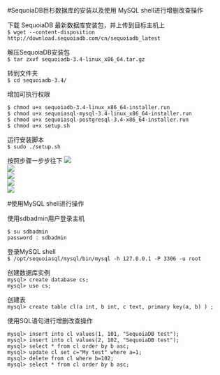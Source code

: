 #SequoiaDB巨杉数据库的安装以及使用 MySQL shell进行增删改查操作

下载 SequoiaDB 最新数据库安装包，并上传到目标主机上  
`$ wget --content-disposition http://download.sequoiadb.com/cn/sequoiadb_latest`

解压SequoiaDB安装包  
`$ tar zxvf sequoiadb-3.4-linux_x86_64.tar.gz`

转到文件夹  
`$ cd sequoiadb-3.4/`

增加可执行权限  
```
$ chmod u+x sequoiadb-3.4-linux_x86_64-installer.run
$ chmod u+x sequoiasql-mysql-3.4-linux_x86_64-installer.run
$ chmod u+x sequoiasql-postgresql-3.4-x86_64-installer.run
$ chmod u+x setup.sh
```

运行安装脚本  
`$ sudo ./setup.sh`

按照步骤一步步往下
![](https://ftp.bmp.ovh/imgs/2019/12/aee0543dc3bbf5d6.png)  
![](https://ftp.bmp.ovh/imgs/2019/12/6b4d336b14ec6d67.png)  
![](https://ftp.bmp.ovh/imgs/2019/12/45a25e5edac3d7bf.png)  
![](https://ftp.bmp.ovh/imgs/2019/12/f84d1089df160baa.png)  
![](https://ftp.bmp.ovh/imgs/2019/12/642a5e309cb9894e.png)

#使用MySQL shell进行操作

使用sdbadmin用户登录主机
```
$ su sdbadmin
password : sdbadmin
```

登录MySQL shell  
`$ /opt/sequoiasql/mysql/bin/mysql -h 127.0.0.1 -P 3306 -u root`

创建数据库实例  
`mysql> create database cs;`  
`mysql> use cs;`

创建表  
`mysql> create table cl(a int, b int, c text, primary key(a, b) ) ;`

使用SQL语句进行增删改查操作  
```
mysql> insert into cl values(1, 101, "SequoiaDB test");
mysql> insert into cl values(2, 102, "SequoiaDB test");
mysql> select * from cl order by b asc;
mysql> update cl set c="My test" where a=1;
mysql> delete from cl where b=102;
mysql> select * from cl order by b asc;
```
